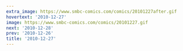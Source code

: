 ```yaml
---
extra_image: https://www.smbc-comics.com/comics/20101227after.gif
hovertext: '2010-12-27'
image: https://www.smbc-comics.com/comics/20101227.gif
next: '2010-12-28'
prev: '2010-12-26'
title: '2010-12-27'
---
```

